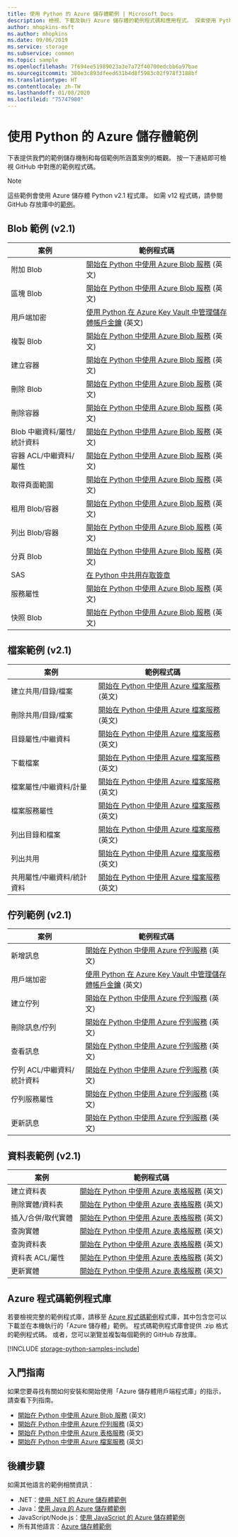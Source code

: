 ```yaml
---
title: 使用 Python 的 Azure 儲存體範例 | Microsoft Docs
description: 檢視、下載及執行 Azure 儲存體的範例程式碼和應用程式。 探索使用 Python 儲存體用戶端程式庫之 Blob、佇列、資料表和檔案的入門範例。
author: mhopkins-msft
ms.author: mhopkins
ms.date: 09/06/2019
ms.service: storage
ms.subservice: common
ms.topic: sample
ms.openlocfilehash: 7f694ee51989023a3e7a72f40700edcbb6a97bae
ms.sourcegitcommit: 380e3c893dfeed631b4d8f5983c02f978f3188bf
ms.translationtype: HT
ms.contentlocale: zh-TW
ms.lasthandoff: 01/08/2020
ms.locfileid: "75747980"
---
```

# <a name="azure-storage-samples-using-python"></a>使用 Python 的 Azure 儲存體範例

下表提供我們的範例儲存機制和每個範例所涵蓋案例的概觀。 按一下連結即可檢視 GitHub 中對應的範例程式碼。

> [!NOTE]
> 這些範例會使用 Azure 儲存體 Python v2.1 程式庫。 如需 v12 程式碼，請參閱 GitHub 存放庫中的[範例](https://github.com/Azure/azure-sdk-for-python/tree/master/sdk/storage/azure-storage-blob/samples)。

## <a name="blob-samples-v21"></a>Blob 範例 (v2.1)

| **案例** | **範例程式碼** |
|--------------|-----------------|
| 附加 Blob | [開始在 Python 中使用 Azure Blob 服務](https://github.com/Azure-Samples/storage-blob-python-getting-started/blob/master/blob_basic_samples.py#L166) \(英文\) |
| 區塊 Blob | [開始在 Python 中使用 Azure Blob 服務](https://github.com/Azure-Samples/storage-blob-python-getting-started/blob/master/blob_basic_samples.py#L77) \(英文\) |
| 用戶端加密 | [使用 Python 在 Azure Key Vault 中管理儲存體帳戶金鑰](https://github.com/Azure-Samples/key-vault-python-storage-accounts) \(英文\) |
| 複製 Blob | [開始在 Python 中使用 Azure Blob 服務](https://github.com/Azure-Samples/storage-blob-python-getting-started/blob/master/blob_advanced_samples.py#L102) \(英文\) |
| 建立容器 | [開始在 Python 中使用 Azure Blob 服務](https://github.com/Azure-Samples/storage-blob-python-getting-started/blob/master/blob_basic_samples.py#L91) \(英文\) |
| 刪除 Blob | [開始在 Python 中使用 Azure Blob 服務](https://github.com/Azure-Samples/storage-blob-python-getting-started/blob/master/blob_basic_samples.py#L114) \(英文\) |
| 刪除容器 | [開始在 Python 中使用 Azure Blob 服務](https://github.com/Azure-Samples/storage-blob-python-getting-started/blob/master/blob_basic_samples.py#L118) \(英文\) |
| Blob 中繼資料/屬性/統計資料 | [開始在 Python 中使用 Azure Blob 服務](https://github.com/Azure-Samples/storage-blob-python-getting-started/blob/master/blob_advanced_samples.py#L298) \(英文\) |
| 容器 ACL/中繼資料/屬性 | [開始在 Python 中使用 Azure Blob 服務](https://github.com/Azure-Samples/storage-blob-python-getting-started/blob/master/blob_advanced_samples.py#L268) \(英文\) |
| 取得頁面範圍 | [開始在 Python 中使用 Azure Blob 服務](https://github.com/Azure-Samples/storage-blob-python-getting-started/blob/master/blob_basic_samples.py#L151) \(英文\) |
| 租用 Blob/容器 | [開始在 Python 中使用 Azure Blob 服務](https://github.com/Azure-Samples/storage-blob-python-getting-started/blob/master/blob_advanced_samples.py#L377) \(英文\) |
| 列出 Blob/容器 | [開始在 Python 中使用 Azure Blob 服務](https://github.com/Azure-Samples/storage-blob-python-getting-started/blob/master/blob_basic_samples.py#L103) \(英文\) |
| 分頁 Blob | [開始在 Python 中使用 Azure Blob 服務](https://github.com/Azure-Samples/storage-blob-python-getting-started/blob/master/blob_basic_samples.py#L124) \(英文\) |
| SAS | [在 Python 中共用存取簽章](https://github.com/Azure-Samples/storage-blob-python-getting-started/blob/master/blob_advanced_samples.py#L145) |
| 服務屬性 | [開始在 Python 中使用 Azure Blob 服務](https://github.com/Azure-Samples/storage-blob-python-getting-started/blob/master/blob_advanced_samples.py#L540) \(英文\) |
| 快照 Blob | [開始在 Python 中使用 Azure Blob 服務](https://github.com/Azure-Samples/storage-blob-python-getting-started/blob/master/blob_basic_samples.py#L214) \(英文\) |

## <a name="file-samples-v21"></a>檔案範例 (v2.1)

| **案例** | **範例程式碼** |
|--------------|-----------------|
| 建立共用/目錄/檔案 | [開始在 Python 中使用 Azure 檔案服務](https://github.com/Azure-Samples/storage-file-python-getting-started/blob/master/file_basic_samples.py#L71) \(英文\) |
| 刪除共用/目錄/檔案 | [開始在 Python 中使用 Azure 檔案服務](https://github.com/Azure-Samples/storage-file-python-getting-started/blob/master/file_basic_samples.py#L170) \(英文\) |
| 目錄屬性/中繼資料 | [開始在 Python 中使用 Azure 檔案服務](https://github.com/Azure-Samples/storage-file-python-getting-started/blob/master/file_advanced_samples.py#L175) \(英文\) |
| 下載檔案 | [開始在 Python 中使用 Azure 檔案服務](https://github.com/Azure-Samples/storage-file-python-getting-started/blob/master/file_basic_samples.py#L138) \(英文\) |
| 檔案屬性/中繼資料/計量 | [開始在 Python 中使用 Azure 檔案服務](https://github.com/Azure-Samples/storage-file-python-getting-started/blob/master/file_advanced_samples.py#L193) \(英文\) |
| 檔案服務屬性 | [開始在 Python 中使用 Azure 檔案服務](https://github.com/Azure-Samples/storage-file-python-getting-started/blob/master/file_advanced_samples.py#L125) \(英文\) |
| 列出目錄和檔案 | [開始在 Python 中使用 Azure 檔案服務](https://github.com/Azure-Samples/storage-file-python-getting-started/blob/master/file_basic_samples.py#L153) \(英文\) |
| 列出共用 | [開始在 Python 中使用 Azure 檔案服務](https://github.com/Azure-Samples/storage-file-python-getting-started/blob/master/file_advanced_samples.py#L82) \(英文\) |
| 共用屬性/中繼資料/統計資料 | [開始在 Python 中使用 Azure 檔案服務](https://github.com/Azure-Samples/storage-file-python-getting-started/blob/master/file_advanced_samples.py#L144) \(英文\) |

## <a name="queue-samples-v21"></a>佇列範例 (v2.1)

| **案例** | **範例程式碼** |
|--------------|-----------------|
| 新增訊息 | [開始在 Python 中使用 Azure 佇列服務](https://github.com/Azure-Samples/storage-queue-python-getting-started/blob/master/queue_basic_samples.py#L94) \(英文\) |
| 用戶端加密 | [使用 Python 在 Azure Key Vault 中管理儲存體帳戶金鑰](https://github.com/Azure-Samples/key-vault-python-storage-accounts) \(英文\) |
| 建立佇列 | [開始在 Python 中使用 Azure 佇列服務](https://github.com/Azure-Samples/storage-queue-python-getting-started/blob/master/queue_basic_samples.py#L75) \(英文\) |
| 刪除訊息/佇列 | [開始在 Python 中使用 Azure 佇列服務](https://github.com/Azure-Samples/storage-queue-python-getting-started/blob/master/queue_basic_samples.py#L144) \(英文\) |
| 查看訊息 | [開始在 Python 中使用 Azure 佇列服務](https://github.com/Azure-Samples/storage-queue-python-getting-started/blob/master/queue_basic_samples.py#L110) \(英文\) |
| 佇列 ACL/中繼資料/統計資料 | [開始在 Python 中使用 Azure 佇列服務](https://github.com/Azure-Samples/storage-queue-python-getting-started/blob/master/queue_advanced_samples.py#L148) \(英文\) |
| 佇列服務屬性 | [開始在 Python 中使用 Azure 佇列服務](https://github.com/Azure-Samples/storage-queue-python-getting-started/blob/master/queue_advanced_samples.py#L128) \(英文\) |
| 更新訊息 | [開始在 Python 中使用 Azure 佇列服務](https://github.com/Azure-Samples/storage-queue-python-getting-started/blob/master/queue_basic_samples.py#L120) \(英文\) |

## <a name="table-samples-v21"></a>資料表範例 (v2.1)

| **案例** | **範例程式碼** |
|--------------|-----------------|
| 建立資料表 | [開始在 Python 中使用 Azure 表格服務](https://github.com/Azure-Samples/storage-table-python-getting-started/blob/master/table_basic_samples.py#L46) \(英文\) |
| 刪除實體/資料表 | [開始在 Python 中使用 Azure 表格服務](https://github.com/Azure-Samples/storage-table-python-getting-started/blob/master/table_basic_samples.py#L79) \(英文\) |
| 插入/合併/取代實體 | [開始在 Python 中使用 Azure 表格服務](https://github.com/Azure-Samples/storage-table-python-getting-started/blob/master/table_basic_samples.py#L57) \(英文\) |
| 查詢實體 | [開始在 Python 中使用 Azure 表格服務](https://github.com/Azure-Samples/storage-table-python-getting-started/blob/master/table_basic_samples.py#L62) \(英文\) |
| 查詢資料表 | [開始在 Python 中使用 Azure 表格服務](https://github.com/Azure-Samples/storage-table-python-getting-started/blob/master/table_basic_samples.py) \(英文\) |
| 資料表 ACL/屬性 | [開始在 Python 中使用 Azure 表格服務](https://github.com/Azure-Samples/storage-table-python-getting-started/blob/master/table_advanced_samples.py#L138) \(英文\) |
| 更新實體 | [開始在 Python 中使用 Azure 表格服務](https://github.com/Azure-Samples/storage-table-python-getting-started/blob/master/table_basic_samples.py#L68) \(英文\) |

## <a name="azure-code-samples-library"></a>Azure 程式碼範例程式庫

若要檢視完整的範例程式庫，請移至 [Azure 程式碼範例](https://azure.microsoft.com/resources/samples/?service=storage)程式庫，其中包含您可以下載並在本機執行的「Azure 儲存體」範例。 程式碼範例程式庫會提供 .zip 格式的範例程式碼。 或者，您可以瀏覽並複製每個範例的 GitHub 存放庫。

[!INCLUDE [storage-python-samples-include](../../../includes/storage-python-samples-include.md)]

## <a name="getting-started-guides"></a>入門指南

如果您要尋找有關如何安裝和開始使用「Azure 儲存體用戶端程式庫」的指示，請查看下列指南。

* [開始在 Python 中使用 Azure Blob 服務](../blobs/storage-quickstart-blobs-python.md) \(英文\)
* [開始在 Python 中使用 Azure 佇列服務](../queues/storage-python-how-to-use-queue-storage.md) \(英文\)
* [開始在 Python 中使用 Azure 表格服務](../../cosmos-db/table-storage-how-to-use-python.md) \(英文\)
* [開始在 Python 中使用 Azure 檔案服務](../files/storage-python-how-to-use-file-storage.md) \(英文\)

## <a name="next-steps"></a>後續步驟

如需其他語言的範例相關資訊︰

* .NET：[使用 .NET 的 Azure 儲存體範例](storage-samples-dotnet.md)
* Java：[使用 Java 的 Azure 儲存體範例](storage-samples-java.md)
* JavaScript/Node.js：[使用 JavaScript 的 Azure 儲存體範例](storage-samples-javascript.md)
* 所有其他語言：[Azure 儲存體範例](storage-samples.md)
